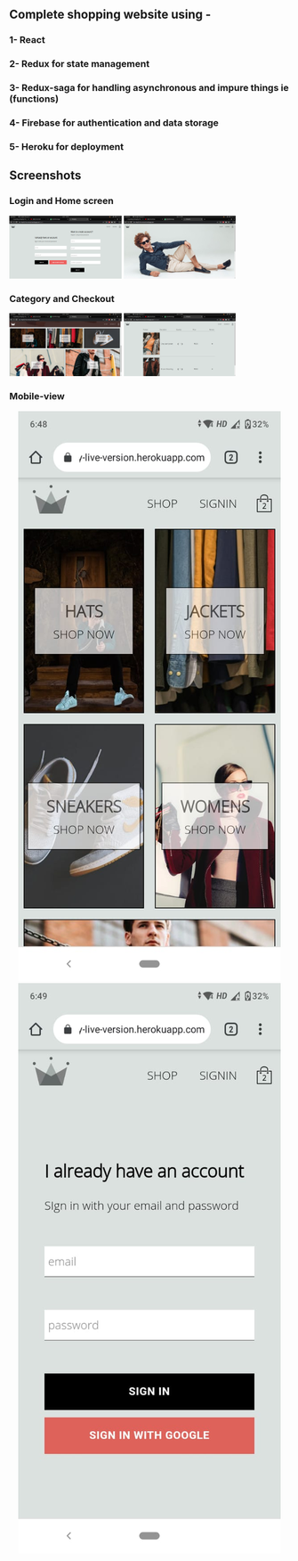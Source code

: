 ## Complete shopping website using -

### 1- React
### 2- Redux for state management
### 3- Redux-saga for handling asynchronous  and impure things ie (functions)
### 4- Firebase for authentication and data storage
### 5- Heroku for deployment 

## Screenshots

### Login and Home screen
  <img src="https://github.com/mrpandey1/shopify/blob/main/screenshots/authentication.png" width="40%" />

  <img src="https://github.com/mrpandey1/shopify/blob/main/screenshots/pc1.png" width="40%" />
  <br>

### Category and Checkout
  <img src="https://github.com/mrpandey1/shopify/blob/main/screenshots/pc2.png" width="40%" />

  <img src="https://github.com/mrpandey1/shopify/blob/main/screenshots/pc3.png" width="40%" />
  <br>

### Mobile-view

<p align="center"> 
<img src="https://github.com/mrpandey1/shopify/blob/main/screenshots/mobile1.jpeg">
<img src="https://github.com/mrpandey1/shopify/blob/main/screenshots/mobile2.jpeg">
</p>

